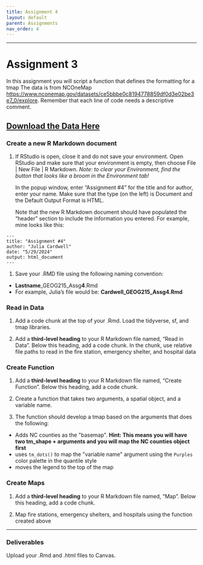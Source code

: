 ```yaml
---
title: Assignment 4
layout: default
parent: Assignments
nav_order: 4
---
```





<style>
div.blue { background-color:#e0f0ff; padding: 10px 10px 3px 10px;}
</style>

------------------------------------------------------------------------
# Assignment 3
In this assignment you will script a function that defines the formatting for a tmap
The data is from NCOneMap <https://www.nconemap.gov/datasets/ce5bbbe0c8194778859df0d3e02be3e7_0/explore>.
Remember that each line of code needs a descriptive comment. 

[**Download the Data Here**](https://drive.google.com/drive/folders/1bQocYzvR39UoFV7cjaCqSvjRS5n8pFeH?usp=sharing)
------------------------------------------------------------------------

### Create a new R Markdown document

1.  If RStudio is open, close it and do not save your environment. Open
    RStudio and make sure that your environment is empty, then choose
    File | New File | R Markdown. *Note: to clear your Environment, find
    the button that looks like a broom in the Environment tab!*

    In the popup window, enter “Assignment \#4” for the title and for
    author, enter your name. Make sure that the type (on the left) is
    Document and the Default Output Format is HTML.

    Note that the new R Markdown document should have populated the
    “header” section to include the information you entered. For
    example, mine looks like this:

<style type="text/css">
.indent {
 margin-left: 40px;
}
</style>

    ---
    title: "Assignment #4"
    author: "Julia Cardwell"
    date: "5/29/2024"
    output: html_document
    ---

1.  Save your .RMD file using the following naming convention:

-   **Lastname**\_GEOG215\_Assg**4**.Rmd
-   For example, Julia’s file would be: **Cardwell\_GEOG215\_Assg4.Rmd**

### Read in Data

1.  Add a code chunk at the top of your .Rmd. Load the tidyverse, sf,
    and tmap libraries.

2.  Add a **third-level heading** to your R Markdown file named, “Read
    in Data”. Below this heading, add a code chunk. In the chunk, use relative
    file paths to read in the fire station, emergency shelter, and hospital data


### Create Function

1. Add a **third-level heading** to your R Markdown file named, “Create Function”.
  Below this heading, add a code chunk.
   
3.  Create a function that takes two arguments, a spatial object, and a variable name.
   
4.  The function should develop a tmap based on the arguments that does the following:
  - Adds NC counties as the "basemap". **Hint: This means you will have two tm_shape + arguments
    and you will map the NC counties object first**
  - uses `tm_dots()` to map the "variable name" argument using the `Purples` color palette
    in the quantile style
  - moves the legend to the top of the map


### Create Maps

1. Add a **third-level heading** to your R Markdown file named, “Map”.
  Below this heading, add a code chunk.

2. Map fire stations, emergency shelters, and hospitals using the function created above
   
------------------------------------------------------------------------

### Deliverables

Upload your .Rmd and .html files to Canvas.
